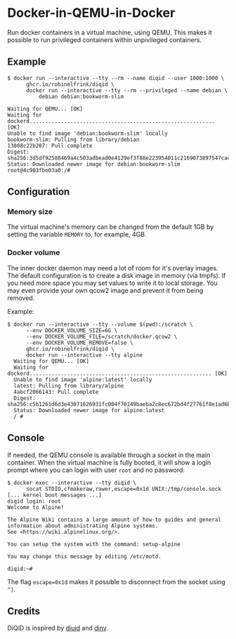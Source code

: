 # Docker-in-QEMU-in-Docker

Run docker containers in a virtual machine, using QEMU. This makes it possible
to run privileged containers within unpivileged containers.

## Example

```shell
$ docker run --interactive --tty --rm --name diqid --user 1000:1000 \
      ghcr.io/robinelfrink/diqid \
      docker run --interactive --tty --rm --privileged --name debian \
          debian debian:bookworm-slim

Waiting for QEMU... [OK]
Waiting for dockerd........................................................... [OK]
Unable to find image 'debian:bookworm-slim' locally
bookworm-slim: Pulling from library/debian
13808c22b207: Pull complete 
Digest: sha256:3d5df92588469a4c503adbead0e4129ef3f88e223954011c2169073897547cac
Status: Downloaded newer image for debian:bookworm-slim
root@4c903fbe03a0:/#
```

## Configuration

### Memory size

The virtual machine's memory can be changed from the default 1GB by setting the
variable `MEMORY` to, for example, 4GB.

### Docker volume

The inner docker daemon may need a lot of room for it's overlay images. The
default configuration is to create a disk image in memory (via tmpfs). If you
need more space you may set values to write it to local storage. You may even
provide your own qcow2 image and prevent it from being removed.

Example:

```shell
$ docker run --interactive --tty --volume $(pwd):/scratch \
      --env DOCKER_VOLUME_SIZE=6G \
      --env DOCKER_VOLUME_FILE=/scratch/docker.qcow2 \
      --env DOCKER_VOLUME_REMOVE=false \
      ghcr.io/robinelfrink/diqid \
      docker run --interactive --tty alpine
  Waiting for QEMU... [OK]
  Waiting for dockerd.......................................................... [OK]
  Unable to find image 'alpine:latest' locally
  latest: Pulling from library/alpine
  4abcf2066143: Pull complete 
  Digest: sha256:c5b1261d6d3e43071626931fc004f70149baeba2c8ec672bd4f27761f8e1ad6b
  Status: Downloaded newer image for alpine:latest
  / #
```

## Console

If needed, the QEMU console is available through a socket in the main
container. When the virtual machine is fully booted, it will show a login
prompt where you can login with user `root` and no password:

```shell
$ docker exec --interactive --tty diqid \
      socat STDIO,cfmakeraw,rawer,escape=0x1d UNIX:/tmp/console.sock
[... kernel boot messages ...]
diqid login: root
Welcome to Alpine!

The Alpine Wiki contains a large amount of how-to guides and general
information about administrating Alpine systems.
See <https://wiki.alpinelinux.org/>.

You can setup the system with the command: setup-alpine

You may change this message by editing /etc/motd.

diqid:~# 
```

The flag `escape=0x1d` makes it possible to disconnect from the socket using
`^]`.

## Credits

DiQiD is inspired by [diuid](https://github.com/weber-software/diuid) and
[dinv](https://github.com/Pusnow/dinv).
